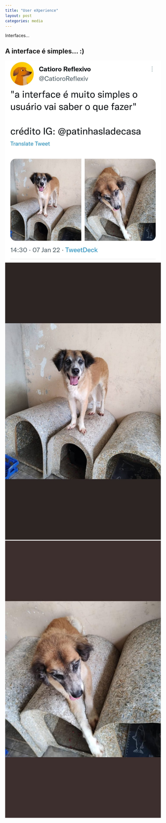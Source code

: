 ```yaml
---
title: "User eXperience"
layout: post
categories: media
---
```


Interfaces...


## A interface é simples...   :)

![Doguinho](/assets/img/Interface1.doguinho.jpeg)
![Doguinho](/assets/img/Interface2.doguinho.jpeg)
![Doguinho](/assets/img/Interface3.doguinho.jpeg)
